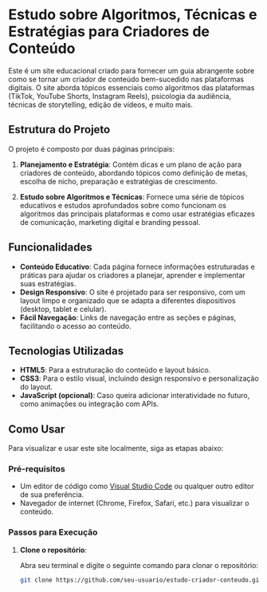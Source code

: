 # Estudo sobre Algoritmos, Técnicas e Estratégias para Criadores de Conteúdo

Este é um site educacional criado para fornecer um guia abrangente sobre como se tornar um criador de conteúdo bem-sucedido nas plataformas digitais. O site aborda tópicos essenciais como algoritmos das plataformas (TikTok, YouTube Shorts, Instagram Reels), psicologia da audiência, técnicas de storytelling, edição de vídeos, e muito mais.

## Estrutura do Projeto

O projeto é composto por duas páginas principais:

1. **Planejamento e Estratégia**: Contém dicas e um plano de ação para criadores de conteúdo, abordando tópicos como definição de metas, escolha de nicho, preparação e estratégias de crescimento.
   
2. **Estudo sobre Algoritmos e Técnicas**: Fornece uma série de tópicos educativos e estudos aprofundados sobre como funcionam os algoritmos das principais plataformas e como usar estratégias eficazes de comunicação, marketing digital e branding pessoal.

## Funcionalidades

- **Conteúdo Educativo**: Cada página fornece informações estruturadas e práticas para ajudar os criadores a planejar, aprender e implementar suas estratégias.
- **Design Responsivo**: O site é projetado para ser responsivo, com um layout limpo e organizado que se adapta a diferentes dispositivos (desktop, tablet e celular).
- **Fácil Navegação**: Links de navegação entre as seções e páginas, facilitando o acesso ao conteúdo.

## Tecnologias Utilizadas

- **HTML5**: Para a estruturação do conteúdo e layout básico.
- **CSS3**: Para o estilo visual, incluindo design responsivo e personalização do layout.
- **JavaScript (opcional)**: Caso queira adicionar interatividade no futuro, como animações ou integração com APIs.

## Como Usar

Para visualizar e usar este site localmente, siga as etapas abaixo:

### Pré-requisitos

- Um editor de código como [Visual Studio Code](https://code.visualstudio.com/) ou qualquer outro editor de sua preferência.
- Navegador de internet (Chrome, Firefox, Safari, etc.) para visualizar o conteúdo.

### Passos para Execução

1. **Clone o repositório**:

   Abra seu terminal e digite o seguinte comando para clonar o repositório:

   ```bash
   git clone https://github.com/seu-usuario/estudo-criador-conteudo.git
